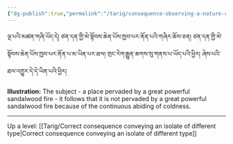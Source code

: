 ```yaml
---
{"dg-publish":true,"permalink":"/tarig/consequence-observing-a-nature-contradictory-with-a-pervader-and-conveying-an-autonomous-sign-observing-a-pervaded-contradictory-with-a-nature/"}
---
```


ལྔ་པའི་མཚན་གཞི་ཡོད་དེ། ཙན་དན་གྱི་མེ་སྟོབས་ཆེན་པོས་ཁྱབ་པར་ནོན་པའི་གཞིར་ཆོས་ཅན། ཙན་དན་གྱི་མེ་སྟོབས་ཆེན་པོས་ཁྱབ་པར་ནོན་པ་མ་ཡིན་པར་ཐལ། གྲང་རེག་རྒྱུན་ཆགས་སུ་གནས་པ་ཡོད་པའི་ཕྱིར། ཞེས་པའི་ཐལ་འགྱུར་དེ་དེ་ཡིན་པའི་ཕྱིར།

**Illustration:** The subject - a place pervaded by a great powerful sandalwood fire - it follows that it is not pervaded by a great powerful sandalwood fire because of the continuous abiding of coldness.



---
Up a level: [[Tarig/Correct consequence conveying an isolate of different type\|Correct consequence conveying an isolate of different type]]
